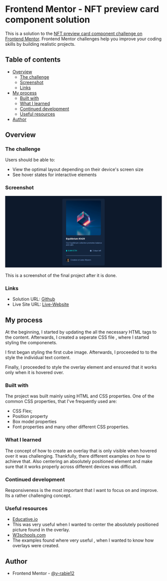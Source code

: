 # Frontend Mentor - NFT preview card component solution

This is a solution to the [NFT preview card component challenge on Frontend Mentor](https://www.frontendmentor.io/challenges/nft-preview-card-component-SbdUL_w0U). Frontend Mentor challenges help you improve your coding skills by building realistic projects. 

## Table of contents

- [Overview](#overview)
  - [The challenge](#the-challenge)
  - [Screenshot](#screenshot)
  - [Links](#links)
- [My process](#my-process)
  - [Built with](#built-with)
  - [What I learned](#what-i-learned)
  - [Continued development](#continued-development)
  - [Useful resources](#useful-resources)
- [Author](#author)


## Overview

### The challenge

Users should be able to:

- View the optimal layout depending on their device's screen size
- See hover states for interactive elements

### Screenshot

![Screenshot](/images/First-Screenshot.png)

This is a screenshot of the final project after it is done.


### Links

- Solution URL: [Github](https://github.com/y-rabie12/Preview-Card)
- Live Site URL: [Live-Website](https://preview-card-frontend.netlify.app/)

## My process

At the beginning, I started by updating the all the necessary HTML tags to the content. Afterwards, I created a seperate CSS file , where I started styling the componenets. 

I first began styling the first cube image. Afterwards, I proceeded to to the style the individual text content.

Finally, I proceeded to style the overlay element and ensured that it works only when it is hovered over.


### Built with

The project was built mainly using HTML and CSS properties. One of the common CSS properties, that I've frequently used are:
- CSS Flex;
- Position property
- Box model properties
- Font properties
and many other different CSS properties.

### What I learned

The concept of how to create an overlay that is only visible when hovered over it was challenging. Thankfully, there different examples on how to  achieve that. Also centering an absolutely positioned element and make sure that it works properly  across different devices was difficult.



### Continued development

Responsiveness is the most important that I want to focus on and improve. Its a rather challenging concept.

### Useful resources

- [Educative.io](https://www.educative.io/edpresso/how-to-center-an-absolutely-positioned-element-inside-its-parent) 
- This was very useful when I wanted to center the absolutely positioned picture found in the overlay.
- [W3schools.com](https://www.w3schools.com/howto/howto_css_image_overlay.asp) 
- The examples found where very useful , when I wanted to know how overlays were created.

## Author

- Frontend Mentor - [@y-rabie12](https://www.frontendmentor.io/profile/y-rabie12)



